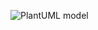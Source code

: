![PlantUML model](http://www.plantuml.com/plantuml/proxy?cache=no&src=https://raw.githubusercontent.com/Ignyte-Assurance-Platform/test/634a8b19ea8b582b84a9a37bde232142bc4ff256/ignyteforge-uml.iuml)
